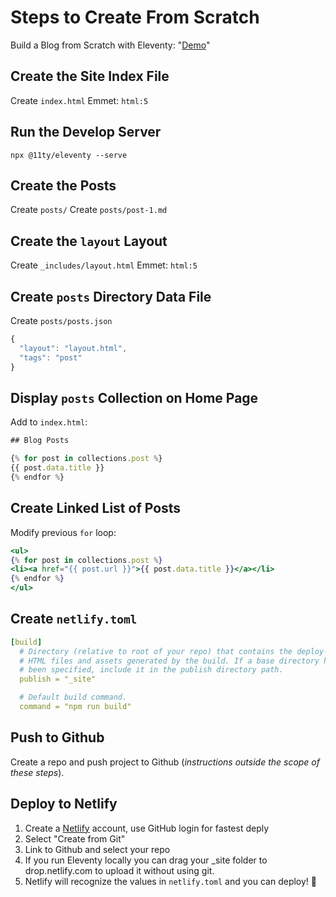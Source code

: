 # Steps to Create From Scratch

Build a Blog from Scratch with Eleventy: "[Demo](https://11ty-scratch-blog.netlify.com)"

## Create the Site Index File

Create `index.html`
Emmet: `html:5`

## Run the Develop Server

`npx @11ty/eleventy --serve`

## Create the Posts

Create `posts/`
Create `posts/post-1.md`


## Create the `layout` Layout

Create `_includes/layout.html`
Emmet: `html:5`

## Create `posts` Directory Data File

Create `posts/posts.json`

```jsx
{
  "layout": "layout.html",
  "tags": "post"
}
```

## Display `posts` Collection on Home Page

Add to `index.html`:

```jsx
## Blog Posts

{% for post in collections.post %}
{{ post.data.title }}
{% endfor %}
```

## Create Linked List of Posts

Modify previous `for` loop:

```jsx
<ul>
{% for post in collections.post %}
<li><a href="{{ post.url }}">{{ post.data.title }}</a></li>
{% endfor %}
</ul>
```

## Create `netlify.toml`

```yaml
[build]
  # Directory (relative to root of your repo) that contains the deploy-ready
  # HTML files and assets generated by the build. If a base directory has
  # been specified, include it in the publish directory path.
  publish = "_site"

  # Default build command.
  command = "npm run build"
```

## Push to Github

Create a repo and push project to Github (_instructions outside the scope of these steps_).

## Deploy to Netlify

1. Create a [Netlify](https://netlify.com) account, use GitHub login for fastest deply
1. Select "Create from Git"
1. Link to Github and select your repo
1. If you run Eleventy locally you can drag your _site folder to drop.netlify.com to upload it without using git.
1. Netlify will recognize the values in `netlify.toml` and you can deploy! 🎉

